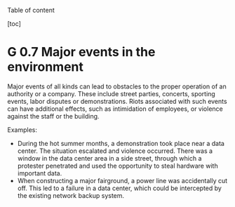 Table of content

[toc]
 
G 0.7 Major events in the environment
==============================

Major events of all kinds can lead to obstacles to the proper operation of an authority or a company. These include street parties, concerts, sporting events, labor disputes or demonstrations. Riots associated with such events can have additional effects, such as intimidation of employees, or violence against the staff or the building.

Examples:

* During the hot summer months, a demonstration took place near a data center. The situation escalated and violence occurred. There was a window in the data center area in a side street, through which a protester penetrated and used the opportunity to steal hardware with important data.
* When constructing a major fairground, a power line was accidentally cut off. This led to a failure in a data center, which could be intercepted by the existing network backup system.
